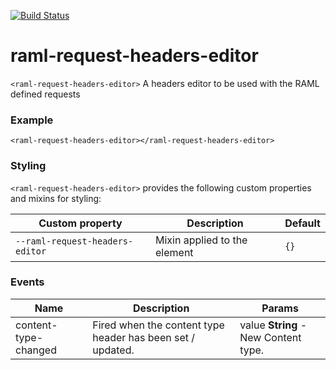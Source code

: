 [![Build Status](https://travis-ci.org/advanced-rest-client/raml-request-headers-editor.svg?branch=master)](https://travis-ci.org/advanced-rest-client/raml-request-headers-editor)  

# raml-request-headers-editor

`<raml-request-headers-editor>` A headers editor to be used with the RAML defined requests

### Example
```
<raml-request-headers-editor></raml-request-headers-editor>
```

### Styling
`<raml-request-headers-editor>` provides the following custom properties and mixins for styling:

Custom property | Description | Default
----------------|-------------|----------
`--raml-request-headers-editor` | Mixin applied to the element | `{}`



### Events
| Name | Description | Params |
| --- | --- | --- |
| content-type-changed | Fired when the content type header has been set / updated. | value **String** - New Content type. |
